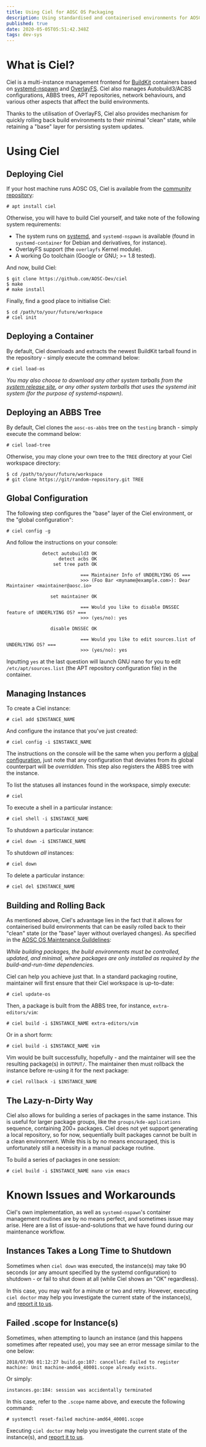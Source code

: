```yaml
---
title: Using Ciel for AOSC OS Packaging
description: Using standardised and containerised environments for AOSC OS packaging.
published: true
date: 2020-05-05T05:51:42.348Z
tags: dev-sys
---
```


# What is Ciel?

Ciel is a multi-instance management frontend for [BuildKit](/sys-dev-buildkit) containers based on [systemd-nspawn](https://www.freedesktop.org/software/systemd/man/systemd-nspawn.html) and [OverlayFS](https://www.kernel.org/doc/Documentation/filesystems/overlayfs.txt). Ciel also manages Autobuild3/ACBS configurations, ABBS trees, APT repositories, network behaviours, and various other aspects that affect the build environments.

Thanks to the utilisation of OverlayFS, Ciel also provides mechanism for quickly rolling back build environments to their minimal "clean" state, while retaining a "base" layer for persisting system updates.

# Using Ciel

## Deploying Ciel

If your host machine runs AOSC OS, Ciel is available from the [community repository](https://repo.aosc.io/):

```
# apt install ciel
```

Otherwise, you will have to build Ciel yourself, and take note of the following system requirements:

- The system runs on [systemd](https://www.freedesktop.org/wiki/Software/systemd/), and `systemd-nspawn` is available (found in `systemd-container` for Debian and derivatives, for instance).
- OverlayFS support (the `overlayfs` Kernel module).
- A working Go toolchain (Google or GNU; >= 1.8 tested).

And now, build Ciel:

```
$ git clone https://github.com/AOSC-Dev/ciel
$ make
# make install
```

Finally, find a good place to initialise Ciel:

```
$ cd /path/to/your/future/workspace
# ciel init
```

## Deploying a Container

By default, Ciel downloads and extracts the newest BuildKit tarball found in the repository - simply execute the command below:

```
# ciel load-os
```

*You may also choose to download any other system tarballs from the [system release site](https://releases.aosc.io/), or any other system tarballs that uses the systemd init system (for the purpose of systemd-nspawn).*

## Deploying an ABBS Tree

By default, Ciel clones the `aosc-os-abbs` tree on the `testing` branch - simply execute the command below:

```
# ciel load-tree
```

Otherwise, you may clone your own tree to the `TREE` directory at your Ciel workspace directory:

```
$ cd /path/to/your/future/workspace
# git clone https://git/random-repository.git TREE
```

## Global Configuration

The following step configures the "base" layer of the Ciel environment, or the "global configuration":

```
# ciel config -g
```

And follow the instructions on your console:

```
             detect autobuild3 OK
                   detect acbs OK
                 set tree path OK

                           === Maintainer Info of UNDERLYING OS ===
                           >>> (Foo Bar <myname@example.com>): Dear Maintainer <maintainer@aosc.io>

                set maintainer OK

                           === Would you like to disable DNSSEC feature of UNDERLYING OS? ===
                           >>> (yes/no): yes

                disable DNSSEC OK

                           === Would you like to edit sources.list of UNDERLYING OS? ===
                           >>> (yes/no): yes
```

Inputting `yes` at the last question will launch GNU nano for you to edit `/etc/apt/sources.list` (the APT repository configuration file) in the container.

## Managing Instances

To create a Ciel instance:

```
# ciel add $INSTANCE_NAME
```

And configure the instance that you've just created:

```
# ciel config -i $INSTANCE_NAME
```

The instructions on the console will be the same when you perform a [global configuration](#global-configuration), just note that any configuration that deviates from its global counterpart will be *overridden*. This step also registers the ABBS tree with the instance.

To list the statuses all instances found in the workspace, simply execute:

```
# ciel
```

To execute a shell in a particular instance:

```
# ciel shell -i $INSTANCE_NAME
```

To shutdown a particular instance:

```
# ciel down -i $INSTANCE_NAME
```

To shutdown *all* instances:

```
# ciel down
```

To delete a particular instance:

```
# ciel del $INSTANCE_NAME
```

## Building and Rolling Back

As mentioned above, Ciel's advantage lies in the fact that it allows for containerised build environments that can be easily rolled back to their "clean" state (or the "base" layer without overlayed changes). As specified in the [AOSC OS Maintenance Guildelines](/dev-sys-maintenance-guidelines#the-builds):

*While building packages, the build environments must be controlled, updated, and minimal, where packages are only installed as required by the build-and-run-time dependencies.*

Ciel can help you achieve just that. In a standard packaging routine, maintainer will first ensure that their Ciel workspace is up-to-date:

```
# ciel update-os
```

Then, a package is built from the ABBS tree, for instance, `extra-editors/vim`:

```
# ciel build -i $INSTANCE_NAME extra-editors/vim
```

Or in a short form:

```
# ciel build -i $INSTANCE_NAME vim
```

Vim would be built successfully, hopefully - and the maintainer will see the resulting package(s) in `OUTPUT/`. The maintainer then must rollback the instance before re-using it for the next package:

```
# ciel rollback -i $INSTANCE_NAME
```

## The Lazy-n-Dirty Way

Ciel also allows for building a series of packages in the same instance. This is useful for larger package groups, like the `groups/kde-applications` sequence, containing 200+ packages. Ciel does not yet support generating a local repository, so for now, sequentially built packages cannot be built in a clean environment. While this is by no means encouraged, this is unfortunately still a necessity in a manual package routine.

To build a series of packages in one session:

```
# ciel build -i $INSTANCE_NAME nano vim emacs
```

# Known Issues and Workarounds

Ciel's own implementation, as well as `systemd-nspawn`'s container management routines are by no means perfect, and sometimes issue may arise. Here are a list of issue-and-solutions that we have found during our maintenance workflow.

## Instances Takes a Long Time to Shutdown

Sometimes when `ciel down` was executed, the instance(s) may take 90 seconds (or any amount specified by the systemd configuration) to shutdown - or fail to shut down at all (while Ciel shows an "OK" regardless).

In this case, you may wait for a minute or two and retry. However, executing `ciel doctor` may help you investigate the current state of the instance(s), and [report it to us](https://github.com/AOSC-Dev/ciel/issues/new).

## Failed .scope for Instance(s)

Sometimes, when attempting to launch an instance (and this happens sometimes after repeated use), you may see an error message similar to the one below:

```
2018/07/06 01:12:27 build.go:107: cancelled: Failed to register machine: Unit machine-amd64_40001.scope already exists.
```

Or simply:

```
instances.go:184: session was accidentally terminated
```

In this case, refer to the `.scope` name above, and execute the following command:

```
# systemctl reset-failed machine-amd64_40001.scope
```

Executing `ciel doctor` may help you investigate the current state of the instance(s), and [report it to us](https://github.com/AOSC-Dev/ciel/issues/new).